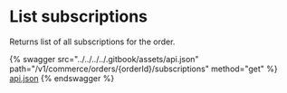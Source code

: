 # List subscriptions

Returns list of all subscriptions for the order.

{% swagger src="../../../../.gitbook/assets/api.json" path="/v1/commerce/orders/{orderId}/subscriptions" method="get" %}
[api.json](../../../../.gitbook/assets/api.json)
{% endswagger %}
